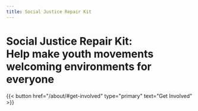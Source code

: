 ```yaml
---
title: Social Justice Repair Kit
---
```

<h1><span>Social&nbsp;Justice&nbsp;Repair&nbsp;Kit:</span><br />Help make youth movements welcoming environments for everyone</h1>

{{< button href="/about/#get-involved" type="primary" text="Get Involved" >}}
